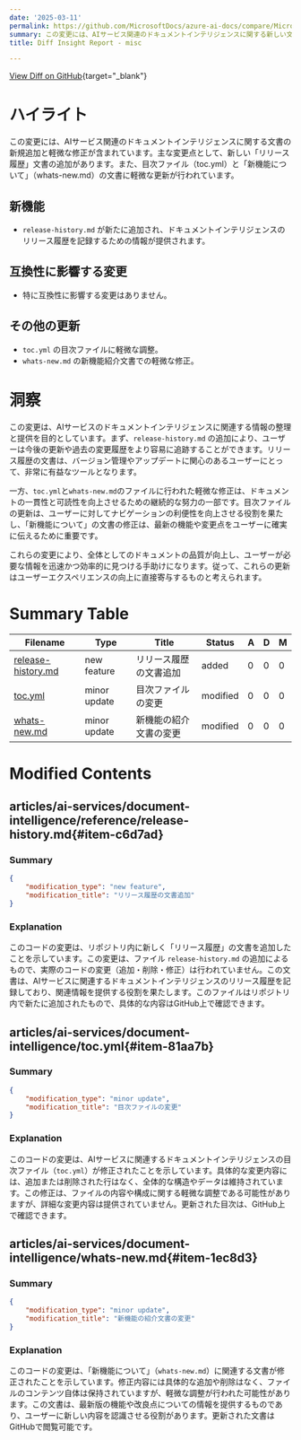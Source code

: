 ```yaml
---
date: '2025-03-11'
permalink: https://github.com/MicrosoftDocs/azure-ai-docs/compare/MicrosoftDocs:583ed79...MicrosoftDocs:f35ae63
summary: この変更には、AIサービス関連のドキュメントインテリジェンスに関する新しい文書の追加といくつかの軽微な修正が含まれています。特に、ドキュメントインテリジェンスのリリース履歴を記録するための新しい「リリース履歴」文書が追加されました。さらに、目次ファイルと「新機能について」の文書にも軽微な更新が行われました。全体として、これらの変更はドキュメントの可読性とユーザーエクスペリエンスを向上させることを目指しています。
title: Diff Insight Report - misc

---
```


[View Diff on GitHub](https://github.com/MicrosoftDocs/azure-ai-docs/compare/MicrosoftDocs:583ed79...MicrosoftDocs:f35ae63){target="_blank"}

# ハイライト

この変更には、AIサービス関連のドキュメントインテリジェンスに関する文書の新規追加と軽微な修正が含まれています。主な変更点として、新しい「リリース履歴」文書の追加があります。また、目次ファイル（toc.yml）と「新機能について」（whats-new.md）の文書に軽微な更新が行われています。

## 新機能
- `release-history.md` が新たに追加され、ドキュメントインテリジェンスのリリース履歴を記録するための情報が提供されます。

## 互換性に影響する変更
- 特に互換性に影響する変更はありません。

## その他の更新
- `toc.yml` の目次ファイルに軽微な調整。
- `whats-new.md` の新機能紹介文書での軽微な修正。

# 洞察

この変更は、AIサービスのドキュメントインテリジェンスに関連する情報の整理と提供を目的としています。まず、`release-history.md` の追加により、ユーザーは今後の更新や過去の変更履歴をより容易に追跡することができます。リリース履歴の文書は、バージョン管理やアップデートに関心のあるユーザーにとって、非常に有益なツールとなります。

一方、`toc.yml`と`whats-new.md`のファイルに行われた軽微な修正は、ドキュメントの一貫性と可読性を向上させるための継続的な努力の一部です。目次ファイルの更新は、ユーザーに対してナビゲーションの利便性を向上させる役割を果たし、「新機能について」の文書の修正は、最新の機能や変更点をユーザーに確実に伝えるために重要です。

これらの変更により、全体としてのドキュメントの品質が向上し、ユーザーが必要な情報を迅速かつ効率的に見つける手助けになります。従って、これらの更新はユーザーエクスペリエンスの向上に直接寄与するものと考えられます。

# Summary Table
|  Filename  | Type |    Title    | Status | A  | D  | M  |
|------------|------|-------------|--------|----|----|----|
| [release-history.md](#item-c6d7ad) | new feature | リリース履歴の文書追加 | added | 0 | 0 | 0 | 
| [toc.yml](#item-81aa7b) | minor update | 目次ファイルの変更 | modified | 0 | 0 | 0 | 
| [whats-new.md](#item-1ec8d3) | minor update | 新機能の紹介文書の変更 | modified | 0 | 0 | 0 | 


# Modified Contents
## articles/ai-services/document-intelligence/reference/release-history.md{#item-c6d7ad}

### Summary

```json
{
    "modification_type": "new feature",
    "modification_title": "リリース履歴の文書追加"
}
```

### Explanation
このコードの変更は、リポジトリ内に新しく「リリース履歴」の文書を追加したことを示しています。この変更は、ファイル `release-history.md` の追加によるもので、実際のコードの変更（追加・削除・修正）は行われていません。この文書は、AIサービスに関連するドキュメントインテリジェンスのリリース履歴を記録しており、関連情報を提供する役割を果たします。このファイルはリポジトリ内で新たに追加されたもので、具体的な内容はGitHub上で確認できます。

## articles/ai-services/document-intelligence/toc.yml{#item-81aa7b}

### Summary

```json
{
    "modification_type": "minor update",
    "modification_title": "目次ファイルの変更"
}
```

### Explanation
このコードの変更は、AIサービスに関連するドキュメントインテリジェンスの目次ファイル（`toc.yml`）が修正されたことを示しています。具体的な変更内容には、追加または削除された行はなく、全体的な構造やデータは維持されています。この修正は、ファイルの内容や構成に関する軽微な調整である可能性がありますが、詳細な変更内容は提供されていません。更新された目次は、GitHub上で確認できます。

## articles/ai-services/document-intelligence/whats-new.md{#item-1ec8d3}

### Summary

```json
{
    "modification_type": "minor update",
    "modification_title": "新機能の紹介文書の変更"
}
```

### Explanation
このコードの変更は、「新機能について」（`whats-new.md`）に関連する文書が修正されたことを示しています。修正内容には具体的な追加や削除はなく、ファイルのコンテンツ自体は保持されていますが、軽微な調整が行われた可能性があります。この文書は、最新版の機能や改良点についての情報を提供するものであり、ユーザーに新しい内容を認識させる役割があります。更新された文書はGitHubで閲覧可能です。


